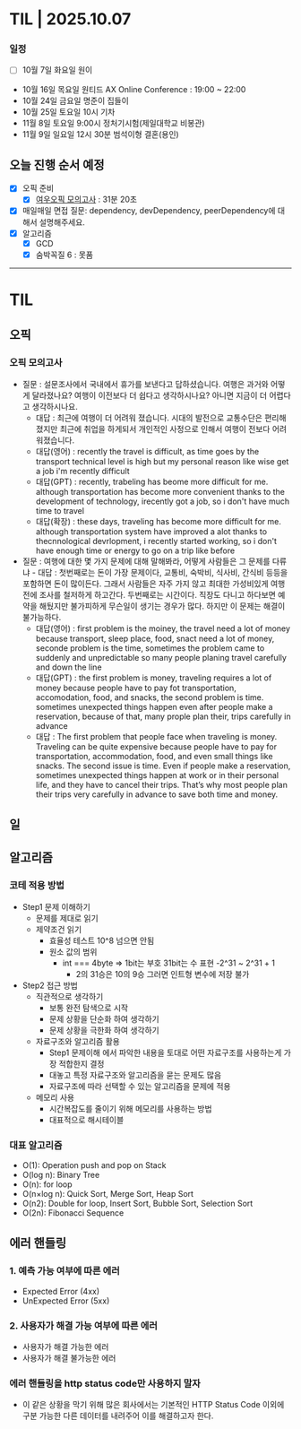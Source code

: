 # TIL | 2025.10.07

### 일정

-   [ ] 10월 7일 화요일 원이
-   10월 16일 목요일 원티드 AX Online Conference : 19:00 ~ 22:00
-   10월 24일 금요일 명준이 집들이
-   10월 25일 토요일 10시 기차
-   11월 8일 토요일 9:00시 정처기시험(제일대학교 비봉관)
-   11월 9일 일요일 12시 30분 범석이형 결혼(용인)

## 오늘 진행 순서 예정

-   [x] 오픽 준비
    -   [x] [여우오픽 모의고사](https://www.youtube.com/watch?v=-kapDJVUUD0&list=PLQqxXrxA9EGj_XIfyp1zC8ADRxjamZVut) : 31분 20초
-   [x] 매일매일 면접 질문: dependency, devDependency, peerDependency에 대해서 설명해주세요.
-   [x] 알고리즘
    -   [x] GCD
    -   [x] 숨박꼭질 6 : 못품

---

# TIL

## 오픽

### 오픽 모의고사

-   질문 : 설문조사에서 국내에서 휴가를 보낸다고 답하셨습니다. 여행은 과거와 어떻게 달라졌나요? 여행이 이전보다 더 쉽다고 생각하시나요? 아니면 지금이 더 어렵다고 생각하시나요.
    -   대답 : 최근에 여행이 더 어려워 졌습니다. 시대의 발전으로 교통수단은 편리해졌지만 최근에 취업을 하게되서 개인적인 사정으로 인해서 여행이 전보다 어려워졌습니다.
    -   대답(영어) : recently the travel is difficult, as time goes by the transport technical level is high but my personal reason like wise get a job i'm recently difficult
    -   대답(GPT) : recently, trabeling has beome more difficult for me. although transportation has become more convenient thanks to the development of technology, irecently got a job, so i don't have much time to travel
    -   대답(확장) : these days, traveling has become more difficult for me. although transportation system have improved a alot thanks to thecnnological devrlopment, i recently started working, so i don't have enough time or energy to go on a trip like before
-   질문 : 여행에 대한 몇 가지 문제에 대해 말해봐라, 어떻게 사람들은 그 문제를 다류냐 - 대답 : 첫번째로는 돈이 가장 문제이다, 교통비, 숙박비, 식사비, 간식비 등등을 포함하면 돈이 많이든다. 그래서 사람들은 자주 가지 않고 최대한 가성비있게 여행전에 조사를 철저하게 하고간다. 두번째로는 시간이다. 직장도 다니고 하다보면 예약을 해뒀지만 불가피하게 무슨일이 생기는 경우가 많다. 하지만 이 문제는 해결이 불가능하다.
    -   대답(영어) : first problem is the moiney, the travel need a lot of money because transport, sleep place, food, snact need a lot of money, seconde problem is the time, sometimes the problem came to suddenly and unpredictable so many people planing travel carefully and down the line
    -   대답(GPT) : the first problem is money, traveling requires a lot of money because people have to pay fot transportation, accomodation, food, and snacks, the second problem is time. sometimes unexpected things happen even after people make a reservation, because of that, many prople plan their, trips carefully in advance
    -   대답 : The first problem that people face when traveling is money.
        Traveling can be quite expensive because people have to pay for transportation, accommodation, food, and even small things like snacks.
        The second issue is time. Even if people make a reservation, sometimes unexpected things happen at work or in their personal life, and they have to cancel their trips.
        That’s why most people plan their trips very carefully in advance to save both time and money.

## 일

## 알고리즘

### 코테 적용 방법

-   Step1 문제 이해하기
    -   문제를 제대로 읽기
    -   제약조건 읽기
        -   효율성 테스트 10^8 넘으면 안됨
        -   원소 값의 범위
            -   int === 4byte => 1bit는 부호 31bit는 수 표현 -2^31 ~ 2^31 + 1
                -   2의 31승은 10의 9승 그러면 인트형 변수에 저장 불가
-   Step2 접근 방법
    -   직관적으로 생각하기
        -   보통 완전 탐색으로 시작
        -   문제 상황을 단순화 하여 생각하기
        -   문제 상황을 극한화 하여 생각하기
    -   자료구조와 알고리즘 활용
        -   Step1 문제이해 에서 파악한 내용을 토대로 어떤 자료구조를 사용하는게 가장 적합한지 결정
        -   대놓고 특정 자료구조와 알고리즘을 묻는 문제도 많음
        -   자료구조에 따라 선택할 수 있는 알고리즘을 문제에 적용
    -   메모리 사용
        -   시간복잡도를 줄이기 위해 메모리를 사용하는 방법
        -   대표적으로 해시테이블

### 대표 알고리즘

-   O(1): Operation push and pop on Stack
-   O(log n): Binary Tree
-   O(n): for loop
-   O(n×log n): Quick Sort, Merge Sort, Heap Sort
-   O(n2): Double for loop, Insert Sort, Bubble Sort, Selection Sort
-   O(2n): Fibonacci Sequence

## 에러 핸들링

### 1. 예측 가능 여부에 따른 에러

-   Expected Error (4xx)
-   UnExpected Error (5xx)

### 2. 사용자가 해결 가능 여부에 따른 에러

-   사용자가 해결 가능한 에러
-   사용자가 해결 불가능한 에러

### 에러 핸들링을 http status code만 사용하지 말자

-   이 같은 상황을 막기 위해 많은 회사에서는 기본적인 HTTP Status Code 이외에 구분 가능한 다른 데이터를 내려주어 이를 해결하고자 한다.
